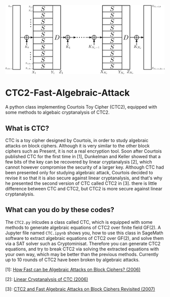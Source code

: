 ![CTC(B = 10, Nr)](https://github.com/hadipourh/CTC2-Fast-Algebraic-Attack/blob/master/Pictures/CTC_10.svg)
# CTC2-Fast-Algebraic-Attack
A python class implementing Courtois Toy Cipher (CTC2), equipped with some methods to algebaic cryptanalysis of CTC2.

## What is CTC?

CTC is a toy cipher designed by Courtois, in order to study algebraic attacks on block ciphers. Although it is very similar to the other block ciphers such as Present, it is not a real encryption tool. Soon after Courtois published CTC for the first time in [1], Dunkelman and Keller showed that a few bits of the key can be recovered by linear cryptanalysis [2], which cannot however compromise the security of a larger key. Although CTC had been presented only for studying algebraic attack, Courtois decided to revise it so that it is also secure against linear cryptanalysis, and that's why he presented the second version of CTC called CTC2 in [3]. there is little difference between CTC and CTC2,  but CTC2 is more secure against linear cryptanalysis.

## What can you do by these codes?

The ``CTC2.py`` inlcudes a class called CTC, which is equipped with some methods to generate algebraic equations of CTC2 over  finite field GF(2). A Jupyter file named ``CTC.ipynb`` shows you, how to use this class in SageMath software to extract algebraic equations of CTC2 over GF(2), and solve them via a SAT solver such as Cryptominisat. Therefore you can generate CTC2 equations, and try to break CTC2 via solving the extracted equations with your own way, which may be better than the previous methods. Currently up to 10 rounds of CTC2 have been broken by algebraic attacks.

[1]: [How Fast can be Algebraic Attacks on Block Ciphers? (2006)](https://eprint.iacr.org/2006/168)

[2]: [Linear Cryptanalysis of CTC (2006)](https://eprint.iacr.org/2006/250)

[3]: [CTC2 and Fast Algebraic Attacks on Block Ciphers Revisited (2007)](https://eprint.iacr.org/2007/152)
